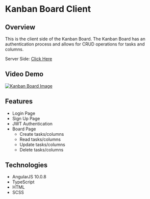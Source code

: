 # Kanban Board Client

## Overview

This is the client side of the Kanban Board. The Kanban Board has an
authentication process and allows for CRUD operations for tasks and columns.

Server Side: [Click Here](https://github.com/Dandoko/kanban_board_api)

## Video Demo

[![Kanban Board Image](https://github.com/[Dandoko]/[kanban_board_client]/src/assets/video_img.png?raw=true)](https://www.youtube.com/watch?v=o9mr4JbaC30&ab_channel=DanielKo)

## Features

- Login Page
- Sign Up Page
- JWT Authentication
- Board Page
	- Create tasks/columns
	- Read tasks/columns
	- Update tasks/columns
	- Delete tasks/columns

## Technologies

- AngularJS 10.0.8
- TypeScript
- HTML
- SCSS